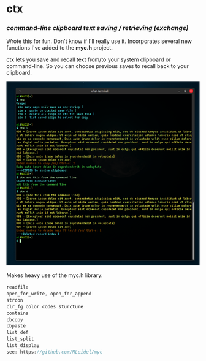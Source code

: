 # ctx
### _command-line clipboard text saving / retrieving (exchange)_

Wrote this for fun. Don't know if I'll really use it.
Incorporates several new functions I've added to the __myc.h__ project.

ctx lets you save and recall text from/to your system clipboard or command-line.
So you can choose previous saves to recall back to your clipboard.

![ctx](images/ctx_sshot.png "ctx run at command-line")


Makes heavy use of the myc.h library:  
```c
readfile  
open_for_write, open_for_append  
strcon  
clr_fg color codes sturcture  
contains  
cbcopy  
cbpaste  
list_def  
list_split  
list_display  
see: https://github.com/MLeidel/myc  
```